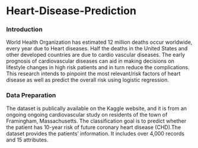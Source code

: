 # Heart-Disease-Prediction
<h3>Introduction</h3>
World Health Organization has estimated 12 million deaths occur worldwide, every year due to Heart diseases. Half the deaths in the United States and other developed countries are due to cardio vascular diseases. The early prognosis of cardiovascular diseases can aid in making decisions on lifestyle changes in high risk patients and in turn reduce the complications. This research intends to pinpoint the most relevant/risk factors of heart disease as well as predict the overall risk using logistic regression.

<h3>Data Preparation</h3>

The dataset is publically available on the Kaggle website, and it is from an ongoing ongoing cardiovascular study on residents of the town of Framingham, Massachusetts. The classification goal is to predict whether the patient has 10-year risk of future coronary heart disease (CHD).The dataset provides the patients’ information. It includes over 4,000 records and 15 attributes.
